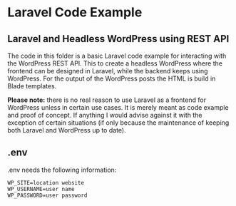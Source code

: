 # Laravel Code Example

## Laravel and Headless WordPress using REST API

The code in this folder is a basic Laravel code example for interacting with the WordPress REST API. 
This to create a headless WordPress where the frontend can be designed in Laravel, while the backend keeps using WordPress. For the output of the WordPress posts the HTML is build in Blade templates.


**Please note:** there is no real reason to use Laravel as a frontend for WordPress unless in certain use cases. It is merely meant as code example and proof of concept. If anything I would advise against it with the exception of certain situations (if only because the maintenance of keeping both Laravel and WordPress up to date). 

## .env

.env needs the following information: 

```
WP_SITE=location website
WP_USERNAME=user name
WP_PASSWORD=user password
```



